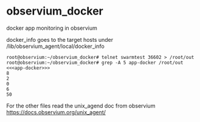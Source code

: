 # observium_docker
docker app monitoring in observium

docker_info goes to the target hosts under /lib/observium_agent/local/docker_info

```
root@observium:~/observium_docker# telnet swarmtest 36602 > /root/out
root@observium:~/observium_docker# grep -A 5 app-docker /root/out 
<<<app-docker>>>
8
2
0
6
50
```

For the other files read the unix_agend doc from observium https://docs.observium.org/unix_agent/
